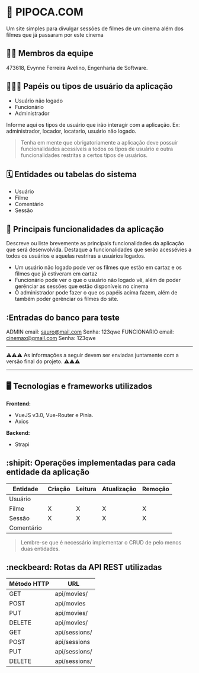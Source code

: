 # :checkered_flag: PIPOCA.COM

Um site simples para divulgar sessões de filmes de um cinema além dos filmes que já passaram por este cinema

## :technologist: Membros da equipe

473618, Evynne Ferreira Avelino, Engenharia de Software.

## :people_holding_hands: Papéis ou tipos de usuário da aplicação

- Usuário não logado
- Funcionário
- Administrador

Informe aqui os tipos de usuário que irão interagir com a aplicação. Ex: administrador, locador, locatario, usuário não logado.

> Tenha em mente que obrigatoriamente a aplicação deve possuir funcionalidades acessíveis a todos os tipos de usuário e outra funcionalidades restritas a certos tipos de usuários.

## :spiral_calendar: Entidades ou tabelas do sistema

- Usuário
- Filme
- Comentário
- Sessão

## :triangular_flag_on_post: Principais funcionalidades da aplicação

Descreve ou liste brevemente as principais funcionalidades da aplicação que será desenvolvida. Destaque a funcionalidades que serão acessévies a todos os usuários e aquelas restriras a usuários logados.

- Um usuário não logado pode ver os filmes que estão em cartaz e os filmes que já estiveram em cartaz
- Funcionário pode ver o que o usuário não logado vê, além de poder gerênciar as sessões que estão disponíveis no cinema
- O administrador pode fazer o que os papéis acima fazem, além de também poder gerênciar os filmes do site.

## :Entradas do banco para teste

ADMIN email: sauro@mail.com Senha: 123qwe
FUNCIONARIO email: cinemax@gmail.com Senha: 123qwe

---

:warning::warning::warning: As informações a seguir devem ser enviadas juntamente com a versão final do projeto. :warning::warning::warning:

---

## :desktop_computer: Tecnologias e frameworks utilizados

**Frontend:**

- VueJS v3.0, Vue-Router e Pinia.
- Axios

**Backend:**

- Strapi

## :shipit: Operações implementadas para cada entidade da aplicação

| Entidade   | Criação | Leitura | Atualização | Remoção |
| ---------- | ------- | ------- | ----------- | ------- |
| Usuário    |         |         |             |         |
| Filme      | X       | X       | X           | X       |
| Sessão     | X       | X       | X           | X       |
| Comentário |         |         |             |         |

> Lembre-se que é necessário implementar o CRUD de pelo menos duas entidades.

## :neckbeard: Rotas da API REST utilizadas

| Método HTTP | URL           |
| ----------- | ------------- |
| GET         | api/movies/   |
| POST        | api/movies    |
| PUT         | api/movies/   |
| DELETE      | api/movies/   |
| GET         | api/sessions/ |
| POST        | api/sessions  |
| PUT         | api/sessions/ |
| DELETE      | api/sessions/ |
